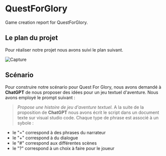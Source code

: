 # QuestForGlory
Game creation report for QuestForGlory.

## Le plan du projet
Pour réaliser notre projet nous avons suivi le plan suivant.

![Capture](https://user-images.githubusercontent.com/99325966/235665537-bce6cf95-b4fd-4969-be83-ba1b640d2206.PNG)

## Scénario 
Pour construire notre scénario pour Quest For Glory, nous avons demandé à **ChatGPT** de nous proposer des idées pour un jeu textuel d'aventure. Nous avons employé le prompt suivant :
> *Propose une histoire de jeu d'aventure textuel.*
A la suite de la proposition de **ChatGPT** nous avons écrit le script dans un document texte sur visual studio code. Chaque type de phrase est associé à un sybole : 
- le "=" correspond à des phrases du narrateur
- le "+" correspond à du dialogue
- le "#" correspond aux différentes scènes
- le "?" correspond à un choix à faire pour le joueur
